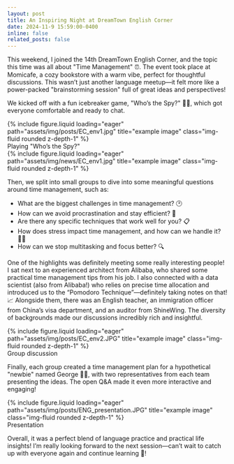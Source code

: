 ```yaml
---
layout: post
title: An Inspiring Night at DreamTown English Corner
date: 2024-11-9 15:59:00-0400
inline: false
related_posts: false
---
```

This weekend, I joined the 14th DreamTown English Corner, and the topic this time was all about "Time Management" ⏰. The event took place at Momicafe, a cozy bookstore with a warm vibe, perfect for thoughtful discussions. This wasn’t just another language meetup—it felt more like a power-packed "brainstorming session" full of great ideas and perspectives!

We kicked off with a fun icebreaker game, "Who’s the Spy?" 🕵️‍♂️, which got everyone comfortable and ready to chat. 

<div class="row">
    <div class="col-sm mt-3 mt-md-0">
        {% include figure.liquid loading="eager" path="assets/img/posts/EC_env1.jpg" title="example image" class="img-fluid rounded z-depth-1" %}
    </div>
</div>
<div class="caption">
   Playing "Who’s the Spy?"
</div>

<div class="row">
    <div class="col-sm mt-3 mt-md-0">
        {% include figure.liquid loading="eager" path="assets/img/news/EC_env1.jpg" title="example image" class="img-fluid rounded z-depth-1" %}
    </div>
</div>


Then, we split into small groups to dive into some meaningful questions around time management, such as:

- What are the biggest challenges in time management? 🕑
- How can we avoid procrastination and stay efficient? 🚀
- Are there any specific techniques that work well for you? 📋
- How does stress impact time management, and how can we handle it? 💆‍♀️
- How can we stop multitasking and focus better? 🔍

One of the highlights was definitely meeting some really interesting people! I sat next to an experienced architect from Alibaba, who shared some practical time management tips from his job. I also connected with a data scientist (also from Alibaba!) who relies on precise time allocation and introduced us to the “Pomodoro Technique”—definitely taking notes on that! 📈 Alongside them, there was an English teacher, an immigration officer from China’s visa department, and an auditor from ShineWing. The diversity of backgrounds made our discussions incredibly rich and insightful.

<div class="row">
    <div class="col-sm mt-3 mt-md-0">
        {% include figure.liquid loading="eager" path="assets/img/posts/EC_env2.JPG" title="example image" class="img-fluid rounded z-depth-1" %}
    </div>
</div>
<div class="caption">
   Group discussion
</div>


Finally, each group created a time management plan for a hypothetical "newbie" named George 🧑‍💼, with two representatives from each team presenting the ideas. The open Q&A made it even more interactive and engaging!

<div class="row">
    <div class="col-sm mt-3 mt-md-0">
        {% include figure.liquid loading="eager" path="assets/img/posts/ENG_presentation.JPG" title="example image" class="img-fluid rounded z-depth-1" %}
    </div>
</div>
<div class="caption">
   Presentation
</div>


Overall, it was a perfect blend of language practice and practical life insights! I’m really looking forward to the next session—can’t wait to catch up with everyone again and continue learning 🌟!
